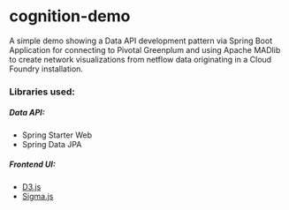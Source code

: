 # cognition-demo

A simple demo showing a Data API development pattern via Spring Boot Application for connecting to Pivotal Greenplum and using Apache MADlib to create network visualizations from netflow data originating in a Cloud Foundry installation.

### Libraries used:

##### Data API:
- Spring Starter Web
- Spring Data JPA

##### Frontend UI:
- [D3.js](https://d3js.org)
- [Sigma.js](http://sigmajs.org/)
